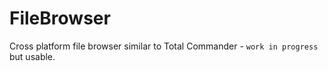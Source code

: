 # FileBrowser

Cross platform file browser similar to Total Commander - `work in progress` but usable.

